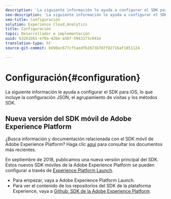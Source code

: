 ```yaml
---
description: 'La siguiente información le ayuda a configurar el SDK para iOS, lo que incluye la configuración JSON, el agrupamiento de visitas y los métodos SDK '
seo-description: 'La siguiente información le ayuda a configurar el SDK para iOS, lo que incluye la configuración JSON, el agrupamiento de visitas y los métodos SDK '
seo-title: Configuración
solution: Experience Cloud,Analytics
title: Configuración
topic: Desarrollador e implementación
uuid: 63261b61-e70a-42be-a56f-5943173c041e
translation-type: ht
source-git-commit: b690ec677cf5aedfb2673b707f82716af1851124

---
```



# Configuración{#configuration}

La siguiente información le ayuda a configurar el SDK para iOS, lo que incluye la configuración JSON, el agrupamiento de visitas y los métodos SDK.

## Nueva versión del SDK móvil de Adobe Experience Platform

¿Busca información y documentación relacionada con el SDK móvil de Adobe Experience Platform? Haga clic [aquí](https://aep-sdks.gitbook.io/docs/) para consultar los documentos más recientes.

En septiembre de 2018, publicamos una nueva versión principal del SDK. Estos nuevos SDK móviles de la Adobe Experience Platform se pueden configurar a través de [Experience Platform Launch](https://www.adobe.com/es/experience-platform/launch.html).

* Para empezar, vaya a Adobe Experience Platform Launch.
* Para ver el contenido de los repositorios del SDK de la plataforma Experience, vaya a [Github: SDK de la Adobe Experience Platform](https://github.com/Adobe-Marketing-Cloud/acp-sdks).
